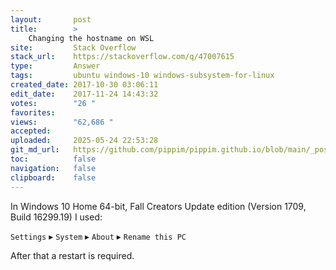 ```yaml
---
layout:       post
title:        >
    Changing the hostname on WSL
site:         Stack Overflow
stack_url:    https://stackoverflow.com/q/47007615
type:         Answer
tags:         ubuntu windows-10 windows-subsystem-for-linux
created_date: 2017-10-30 03:06:11
edit_date:    2017-11-24 14:43:32
votes:        "26 "
favorites:    
views:        "62,686 "
accepted:     
uploaded:     2025-05-24 22:53:28
git_md_url:   https://github.com/pippim/pippim.github.io/blob/main/_posts/2017/2017-10-30-Changing-the-hostname-on-WSL.md
toc:          false
navigation:   false
clipboard:    false
---
```


In Windows 10 Home 64-bit, Fall Creators Update edition (Version 1709, Build 16299.19) I used:

`Settings` &#9656; `System` &#9656; `About` &#9656; `Rename this PC`

After that a restart is required.
